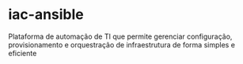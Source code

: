 # iac-ansible
Plataforma de automação de TI que permite gerenciar configuração, provisionamento e orquestração de infraestrutura de forma simples e eficiente
